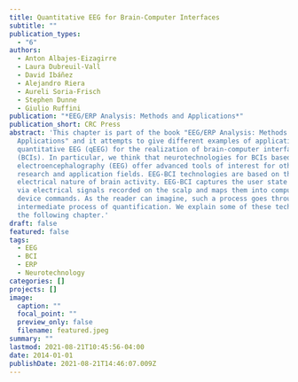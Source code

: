 ```yaml
---
title: Quantitative EEG for Brain-Computer Interfaces
subtitle: ""
publication_types:
  - "6"
authors:
  - Anton Albajes-Eizagirre
  - Laura Dubreuil-Vall
  - David Ibáñez
  - Alejandro Riera
  - Aureli Soria-Frisch
  - Stephen Dunne
  - Giulio Ruffini
publication: "*EEG/ERP Analysis: Methods and Applications*"
publication_short: CRC Press
abstract: 'This chapter is part of the book "EEG/ERP Analysis: Methods and
  Applications" and it attempts to give different examples of applications of
  quantitative EEG (qEEG) for the realization of brain-computer interfaces
  (BCIs). In particular, we think that neurotechnologies for BCIs based on
  electroencephalography (EEG) offer advanced tools of interest for other
  research and application fields. EEG-BCI technologies are based on the
  electrical nature of brain activity. EEG-BCI captures the user state or intent
  via electrical signals recorded on the scalp and maps them into computer or
  device commands. As the reader can imagine, such a process goes through an
  intermediate process of quantification. We explain some of these techniques in
  the following chapter.'
draft: false
featured: false
tags:
  - EEG
  - BCI
  - ERP
  - Neurotechnology
categories: []
projects: []
image:
  caption: ""
  focal_point: ""
  preview_only: false
  filename: featured.jpeg
summary: ""
lastmod: 2021-08-21T10:45:56-04:00
date: 2014-01-01
publishDate: 2021-08-21T14:46:07.009Z
---
```


